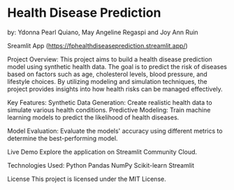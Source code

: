 # Health Disease Prediction

by: Ydonna Pearl Quiano, May Angeline Regaspi and Joy Ann Ruin

Sreamlit App (https://fphealthdiseaseprediction.streamlit.app/)

Project Overview:
This project aims to build a health disease prediction model using synthetic health data. The goal is to predict the risk of diseases based on factors such as age, cholesterol levels, blood pressure, and lifestyle choices. By utilizing modeling and simulation techniques, the project provides insights into how health risks can be managed effectively.

Key Features:
Synthetic Data Generation: Create realistic health data to simulate various health conditions.
Predictive Modeling: Train machine learning models to predict the likelihood of health diseases.

Model Evaluation: Evaluate the models' accuracy using different metrics to determine the best-performing model.

Live Demo
Explore the application on Streamlit Community Cloud.

Technologies Used:
Python
Pandas
NumPy
Scikit-learn
Streamlit

License
This project is licensed under the MIT License.
